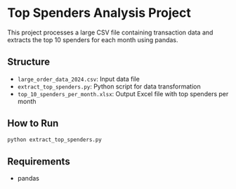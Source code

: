 
# Top Spenders Analysis Project

This project processes a large CSV file containing transaction data and extracts the top 10 spenders for each month using pandas.

## Structure
- `large_order_data_2024.csv`: Input data file
- `extract_top_spenders.py`: Python script for data transformation
- `top_10_spenders_per_month.xlsx`: Output Excel file with top spenders per month

## How to Run
```bash
python extract_top_spenders.py
```

## Requirements
- pandas

